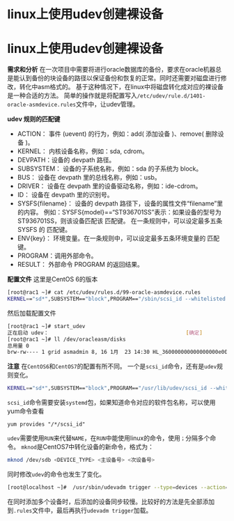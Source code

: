 # 

# linux上使用udev创建裸设备


# linux上使用udev创建裸设备

**需求和分析**
在一次项目中需要将进行oracle数据库的备份，要求在oracle机器总是能认到备份的块设备的路径以保证备份和恢复的正常。同时还需要对磁盘进行修改，转化中asm格式的。
基于这种情况下，在linux中将磁盘转化成对应的裸设备是一种合适的方法。
简单的操作就是将配置写入`/etc/udev/rule.d/1401-oracle-asmdevice.rules`文件中，让udev管理。

**udev 规则的匹配键**
- ACTION： 事件 (uevent) 的行为，例如：add( 添加设备 )、remove( 删除设备 )。
- KERNEL： 内核设备名称，例如：sda, cdrom。
- DEVPATH：设备的 devpath 路径。
- SUBSYSTEM： 设备的子系统名称，例如：sda 的子系统为 block。
- BUS： 设备在 devpath 里的总线名称，例如：usb。
- DRIVER： 设备在 devpath 里的设备驱动名称，例如：ide-cdrom。
- ID： 设备在 devpath 里的识别号。
- SYSFS{filename}： 设备的 devpath 路径下，设备的属性文件“filename”里的内容。
例如：SYSFS{model}==“ST936701SS”表示：如果设备的型号为 ST936701SS，则该设备匹配该 匹配键。
在一条规则中，可以设定最多五条 SYSFS 的 匹配键。
- ENV{key}： 环境变量。在一条规则中，可以设定最多五条环境变量的 匹配键。
- PROGRAM：调用外部命令。
- RESULT： 外部命令 PROGRAM 的返回结果。

**配置文件**
这里是CentOS 6的版本
```bash
[root@rac1 ~]# cat /etc/udev/rules.d/99-oracle-asmdevice.rules 
KERNEL=="sd*",SUBSYSTEM=="block",PROGRAM=="/sbin/scsi_id --whitelisted --replace-whitespace --device=/dev/$name",RESULT=="360000000000000000e00000000020fa8",NAME+="oracleasm/disks/HL_360000000000000000e00000000020fa8",OWNER="grid",GROUP="asmadmin",MODE="0660"
```
然后加载配置文件
```bash
[root@rac1 ~]# start_udev 
正在启动 udev：                                            [确定]
[root@rac1 ~]# ll /dev/oracleasm/disks 
总用量 0
brw-rw---- 1 grid asmadmin 8, 16 1月  23 14:30 HL_360000000000000000e00000000020fa8
```
**注意**
在`CentOS6`和`CentOS7`的配置有所不同。
一个是`scsi_id`命令，还有是`udev`规则变化。
```bash
KERNEL=="sd*",SUBSYSTEM=="block",PROGRAM=="/usr/lib/udev/scsi_id --whitelisted --replace-whitespace --device=/dev/$name",RESULT=="360000000000000000e00000000160fa8",RUN+="/bin/sh -c 'mkdir -pv /dev/oracleasm/disks;mknod /dev/oracleasm/disks/HL_360000000000000000e00000000160fa8 b 1 3; chown grid:oinstall /dev/oracleasm/disks/HL_360000000000000000e00000000160fa8; chmod 0660 /dev/oracleasm/disks/HL_360000000000000000e00000000160fa8'"
```
`scsi_id`命令需要安装`systemd`包，如果知道命令对应的软件包名称，可以使用yum命令查看
```
yum provides "/*/scsi_id"
```
`udev`需要使用`RUN`来代替`NAME`，在`RUN`中能使用linux的命令，使用`；`分隔多个命令。
`mknod`是CentOS7中转化设备的新命令，格式为：
```bash
mknod /dev/sdb <DEVICE_TYPE> <主设备号> <次设备号>
```
同时修改`udev`的命令也发生了变化。
```bash
[root@localhost ~]#  /usr/sbin/udevadm trigger --type=devices --action=change
```
在同时添加多个设备时，后添加的设备同步较慢。比较好的方法是先全部添加到`.rules`文件中，最后再执行`udevadm trigger`加载。


